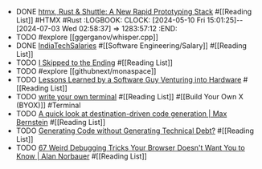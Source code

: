 - DONE [htmx, Rust & Shuttle: A New Rapid Prototyping Stack](https://www.shuttle.rs/blog/2023/10/25/htmx-with-rust) #[[Reading List]] #HTMX #Rust
  :LOGBOOK:
  CLOCK: [2024-05-10 Fri 15:01:25]--[2024-07-03 Wed 02:58:37] =>  1283:57:12
  :END:
- TODO #explore [[ggerganov/whisper.cpp]]
- DONE [IndiaTechSalaries](https://indiatechsalaries.com/) #[[Software Engineering/Salary]] #[[Reading List]]
- TODO [I Skipped to the Ending](https://danangell.com/blog/posts/i-skipped-to-the-ending/) #[[Reading List]]
- TODO #explore [[githubnext/monaspace]]
- TODO [Lessons Learned by a Software Guy Venturing into Hardware](https://sidecart.xyz/blog/2023/11/01/lessons-learned-by-software-guy-venturing-into-hardware/) #[[Reading List]]
- TODO [write your own terminal](https://flak.tedunangst.com/post/write-your-own-terminal) #[[Reading List]] #[[Build Your Own X (BYOX)]] #Terminal
- TODO [A quick look at destination-driven code generation | Max Bernstein](https://bernsteinbear.com/blog/ddcg/) #[[Reading List]]
- TODO [Generating Code without Generating Technical Debt?](https://sourcery.ai/blog/chatgpt-maintainable-code/) #[[Reading List]]
- TODO [67 Weird Debugging Tricks Your Browser Doesn't Want You to Know | Alan Norbauer](https://alan.norbauer.com/articles/browser-debugging-tricks) #[[Reading List]]